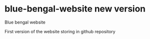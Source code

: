 # blue-bengal-website new version 
Blue bengal website

First version of the website storing in github repository
